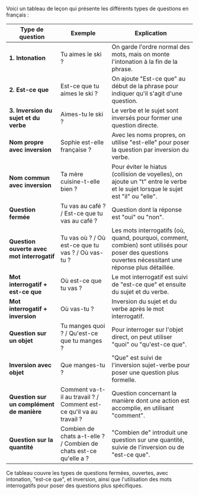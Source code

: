 Voici un tableau de leçon qui présente les différents types de questions en français :

| **Type de question**                  | **Exemple**                                      | **Explication**                                                                                                                                                   |
|---------------------------------------|--------------------------------------------------|-------------------------------------------------------------------------------------------------------------------------------------------------------------------|
| **1. Intonation**                     | Tu aimes le ski ?                                | On garde l'ordre normal des mots, mais on monte l'intonation à la fin de la phrase.                                                                                |
| **2. Est-ce que**                     | Est-ce que tu aimes le ski ?                     | On ajoute "Est-ce que" au début de la phrase pour indiquer qu'il s'agit d'une question.                                                                            |
| **3. Inversion du sujet et du verbe** | Aimes-tu le ski ?                                | Le verbe et le sujet sont inversés pour former une question directe.                                                                                               |
| **Nom propre avec inversion**         | Sophie est-elle française ?                      | Avec les noms propres, on utilise "est-elle" pour poser la question par inversion du verbe.                                                                        |
| **Nom commun avec inversion**         | Ta mère cuisine-t-elle bien ?                    | Pour éviter le hiatus (collision de voyelles), on ajoute un "t" entre le verbe et le sujet lorsque le sujet est "il" ou "elle".                                    |
| **Question fermée**                   | Tu vas au café ? / Est-ce que tu vas au café ?   | Question dont la réponse est "oui" ou "non".                                                                                                                      |
| **Question ouverte avec mot interrogatif** | Tu vas où ? / Où est-ce que tu vas ? / Où vas-tu ? | Les mots interrogatifs (où, quand, pourquoi, comment, combien) sont utilisés pour poser des questions ouvertes nécessitant une réponse plus détaillée.             |
| **Mot interrogatif + est-ce que**     | Où est-ce que tu vas ?                          | Le mot interrogatif est suivi de "est-ce que" et ensuite du sujet et du verbe.                                                                                     |
| **Mot interrogatif + inversion**      | Où vas-tu ?                                      | Inversion du sujet et du verbe après le mot interrogatif.                                                                                                          |
| **Question sur un objet**             | Tu manges quoi ? / Qu'est-ce que tu manges ?     | Pour interroger sur l'objet direct, on peut utiliser "quoi" ou "qu'est-ce que".                                                                                   |
| **Inversion avec objet**              | Que manges-tu ?                                  | "Que" est suivi de l'inversion sujet-verbe pour poser une question plus formelle.                                                                                  |
| **Question sur un complément de manière** | Comment va-t-il au travail ? / Comment est-ce qu'il va au travail ? | Question concernant la manière dont une action est accomplie, en utilisant "comment".                                                                              |
| **Question sur la quantité**          | Combien de chats a-t-elle ? / Combien de chats est-ce qu'elle a ? | "Combien de" introduit une question sur une quantité, suivie de l'inversion ou de "est-ce que".                                                                    |

Ce tableau couvre les types de questions fermées, ouvertes, avec intonation, "est-ce que", et inversion, ainsi que l'utilisation des mots interrogatifs pour poser des questions plus spécifiques.
